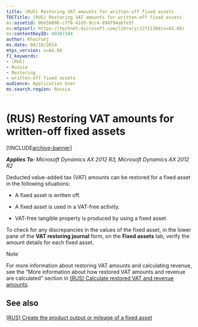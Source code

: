 ```yaml
---
title: (RUS) Restoring VAT amounts for written-off fixed assets
TOCTitle: (RUS) Restoring VAT amounts for written-off fixed assets
ms:assetid: 06e59896-c778-41d5-9cc4-894f94abfe5f
ms:mtpsurl: https://technet.microsoft.com/library/JJ711366(v=AX.60)
ms:contentKeyID: 49387184
author: Khairunj
ms.date: 04/18/2014
mtps_version: v=AX.60
f1_keywords:
- (RUS)
- Russia
- Restoring
- written-off fixed assets
audience: Application User
ms.search.region: Russia
---
```


# (RUS) Restoring VAT amounts for written-off fixed assets 


[!INCLUDE[archive-banner](includes/archive-banner.md)]


_**Applies To:** Microsoft Dynamics AX 2012 R3, Microsoft Dynamics AX 2012 R2_

Deducted value-added tax (VAT) amounts can be restored for a fixed asset in the following situations:

  - A fixed asset is written off.

  - A fixed asset is used in a VAT-free activity.

  - VAT-free tangible property is produced by using a fixed asset.

To check for any discrepancies in the values of the fixed asset, in the lower pane of the **VAT restoring journal** form, on the **Fixed assets** tab, verify the amount details for each fixed asset.


> [!NOTE]
> <P>For more information about restoring VAT amounts and calculating revenue, see the “More information about how restored VAT amounts and revenue are calculated” section in <A href="rus-calculate-restored-vat-and-revenue-amounts.md">(RUS) Calculate restored VAT and revenue amounts</A>.</P>



## See also

[(RUS) Create the product output or mileage of a fixed asset](rus-create-the-product-output-or-mileage-of-a-fixed-asset.md)

  


